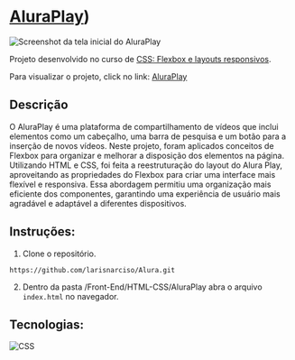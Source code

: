 # [AluraPlay](https://larisnarciso.github.io/Alura/Front-End/HTML-CSS/AluraPlay/index.html))

![Screenshot da tela inicial do AluraPlay](https://imgur.com/aymxEsh.png)

Projeto desenvolvido no curso de [CSS: Flexbox e layouts responsivos](https://cursos.alura.com.br/course/css-flexbox-layouts-responsivos).

Para visualizar o projeto, click no link: [AluraPlay](https://larisnarciso.github.io/Alura/Front-End/HTML-CSS/AluraPlay/index.html)

## Descrição

O AluraPlay é uma plataforma de compartilhamento de vídeos que inclui elementos como um cabeçalho, uma barra de pesquisa e um botão para a inserção de novos vídeos. Neste projeto, foram aplicados conceitos de Flexbox para organizar e melhorar a disposição dos elementos na página. Utilizando HTML e CSS, foi feita a reestruturação do layout do Alura Play, aproveitando as propriedades do Flexbox para criar uma interface mais flexível e responsiva. Essa abordagem permitiu uma organização mais eficiente dos componentes, garantindo uma experiência de usuário mais agradável e adaptável a diferentes dispositivos.

## Instruções:

1. Clone o repositório.

```
https://github.com/larisnarciso/Alura.git
```

2. Dentro da pasta /Front-End/HTML-CSS/AluraPlay abra o arquivo `index.html` no navegador.

## Tecnologias:

![CSS](https://img.shields.io/badge/css-%2320232a.svg?style=for-the-badge&logo=css3&logoColor=%2361dafb)
